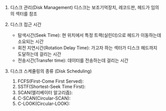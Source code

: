 1. 디스크 관리(Disk Management)
   디스크는 보조기억장치, 레코드판, 헤드가 임의의 섹터를 참조    
     
2. 디스크 접근 시간
   - 탐색시간(Seek Time): 현 위치에서 특정 트랙(실린더)으로 헤드가 이동하는데 소요되는 시간      
   - 회전 지연시간(Rotation Delay Time): 가고자 하는 섹터가 디스크 헤드까지 도달하는데 걸리는 시간     
   - 전송시간(Transfer time): 데이터를 전송하는데 걸리는 시간
         
3. 디스크 스케쥴링의 종류 (Disk Scheduling)           
   1) FCFS(First-Come First Served):    
   2) SSTF(Shortest-Seek Time First):    
   3) SCAN(엘리베이터 알고리즘):     
   4) C-SCAN(Circular-SCAN):   
   5) C-LOOK(Circular-LOOK):   
      
